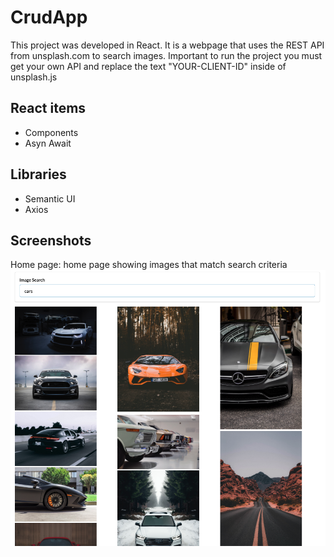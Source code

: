 # CrudApp

This project was developed in React. It is a webpage that uses the REST API from unsplash.com to search images. Important to run the project you must get your own API and replace the text "YOUR-CLIENT-ID" inside of unsplash.js

## React items
+ Components
+ Asyn Await

## Libraries
+ Semantic UI
+ Axios

## Screenshots

Home page: home page showing images that match search criteria
![](public/home.png?raw=true)